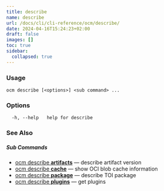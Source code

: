 ```yaml
---
title: describe
name: describe
url: /docs/cli/cli-reference/ocm/describe/
date: 2024-04-16T15:24:23+02:00
draft: false
images: []
toc: true
sidebar:
  collapsed: true
---
```

### Usage

```
ocm describe [<options>] <sub command> ...
```

### Options

```
  -h, --help   help for describe
```

### See Also



##### Sub Commands

* [ocm describe <b>artifacts</b>](/docs/cli/cli-reference/ocm/describe/artifacts)	 &mdash; describe artifact version
* [ocm describe <b>cache</b>](/docs/cli/cli-reference/ocm/describe/cache)	 &mdash; show OCI blob cache information
* [ocm describe <b>package</b>](/docs/cli/cli-reference/ocm/describe/package)	 &mdash; describe TOI package
* [ocm describe <b>plugins</b>](/docs/cli/cli-reference/ocm/describe/plugins)	 &mdash; get plugins

